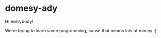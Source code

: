 # domesy-ady
Hi everybody!

We're trying to learn some programming, cause that means lots of money :)
